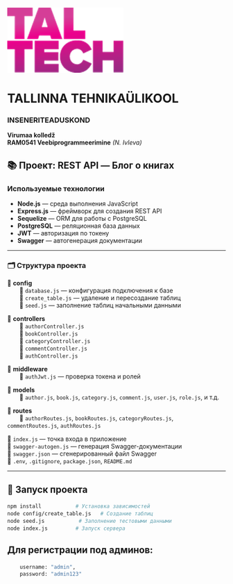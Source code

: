 ![TalTech Logo](images/tal-tech.png)

# TALLINNA TEHNIKAÜLIKOOL

### INSENERITEADUSKOND

**Virumaa kolledž**  
**RAM0541 Veebiprogrammeerimine** _(N. Ivleva)_

## 📚 Проект: REST API — Блог о книгах

### **Используемые технологии**

-   **Node.js** — среда выполнения JavaScript
-   **Express.js** — фреймворк для создания REST API
-   **Sequelize** — ORM для работы с PostgreSQL
-   **PostgreSQL** — реляционная база данных
-   **JWT** — авторизация по токену
-   **Swagger** — автогенерация документации

---

### 🗂️ Структура проекта

📁 **config**  
  📄 `database.js` — конфигурация подключения к базе  
  📄 `create_table.js` — удаление и пересоздание таблиц  
  📄 `seed.js` — заполнение таблиц начальными данными

📁 **controllers**  
  📄 `authorController.js`  
  📄 `bookController.js`  
  📄 `categoryController.js`  
  📄 `commentController.js`  
  📄 `authController.js`

📁 **middleware**  
  📄 `authJwt.js` — проверка токена и ролей

📁 **models**  
  📄 `author.js`, `book.js`, `category.js`, `comment.js`, `user.js`, `role.js`, и т.д.

📁 **routes**  
  📄 `authorRoutes.js`, `bookRoutes.js`, `categoryRoutes.js`, `commentRoutes.js`, `authRoutes.js`

📄 `index.js` — точка входа в приложение  
📄 `swagger-autogen.js` — генерация Swagger-документации  
📄 `swagger.json` — сгенерированный файл Swagger  
📄 `.env`, `.gitignore`, `package.json`, `README.md`

---

## 🚀 Запуск проекта

```bash
npm install           # Установка зависимостей
node config/create_table.js   # Создание таблиц
node seed.js           # Заполнение тестовыми данными
node index.js         # Запуск сервера
```

## Для регистрации под админов:

```bash
    username: "admin",
    password: "admin123"
```
